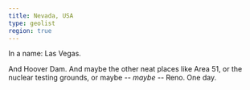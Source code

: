 ```yaml
---
title: Nevada, USA
type: geolist
region: true
---
```

In a name: Las Vegas. 

And Hoover Dam. And maybe the other neat places like Area 51, or the nuclear testing grounds, or maybe -- _maybe_ -- Reno. One day.